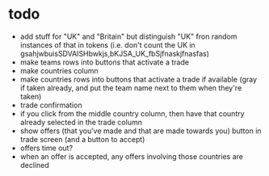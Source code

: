 # todo
- add stuff for "UK" and "Britain" but distinguish "UK" fron random instances of that in tokens (i.e. don't count the UK in gsahjwbuisSDVAISHbwkjs,bKJSA_UK_fbSjfnaskjfnasfas)
- make teams rows into buttons that activate a trade
- make countries column
- make countries rows into buttons that activate a trade if available (gray if taken already, and put the team name next to them when they're taken)
- trade confirmation
- if you click from the middle country column, then have that country already selected in the trade column
- show offers (that you've made and that are made towards you) button in trade screen (and a button to accept)
- offers time out?
- when an offer is accepted, any offers involving those countries are declined